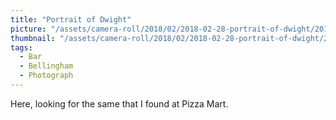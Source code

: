 ```yaml
---
title: "Portrait of Dwight"
picture: "/assets/camera-roll/2018/02/2018-02-28-portrait-of-dwight/20180228_093359942_iOS.jpg"
thumbnail: "/assets/camera-roll/2018/02/2018-02-28-portrait-of-dwight/20180228_093359942_iOS-thumbnail.jpg"
tags:
  - Bar
  - Bellingham
  - Photograph  
---
```

Here, looking for the same that I found at Pizza Mart.